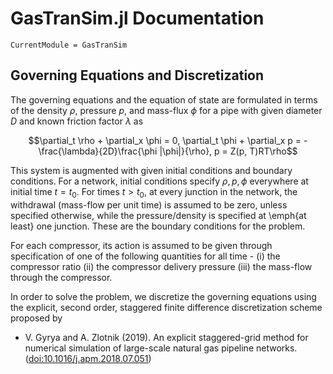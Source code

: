 # GasTranSim.jl Documentation

```@meta
CurrentModule = GasTranSim
```

## Governing Equations and Discretization
The governing equations and the equation of state are formulated in terms of the density $\rho$, pressure $p$, and mass-flux $\phi$ for a pipe with given diameter $D$ and known friction factor $\lambda$ as

$$\partial_t \rho + \partial_x \phi = 0, \partial_t \phi + \partial_x p = -\frac{\lambda}{2D}\frac{\phi |\phi|}{\rho}, p = Z(p, T)RT\rho$$

This system is augmented with given initial conditions and boundary conditions. For a network, initial conditions specify $\rho, p, \phi$ everywhere at initial time $t = t_0$.
For  times $t > t_0$, at every junction in the network, the withdrawal (mass-flow per unit time) is assumed to be zero, unless specified otherwise, while the pressure/density is specified at \emph{at least} one junction. These are the boundary conditions for the problem.

For each compressor, its action is assumed to be given through specification of one of the following quantities for all time - (i) the compressor ratio (ii) the compressor delivery pressure (iii) the mass-flow through the compressor. 

In order to solve the problem, we discretize the governing equations using the explicit, second order, staggered finite difference  discretization scheme proposed by
* V. Gyrya and A. Zlotnik (2019). An explicit staggered-grid method for numerical simulation of large-scale natural gas pipeline networks. ([doi:10.1016/j.apm.2018.07.051](https://doi.org/10.1016/j.apm.2018.07.051))



